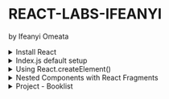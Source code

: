 # REACT-LABS-IFEANYI
by Ifeanyi Omeata

<details>
  <summary>Install React</summary>

  ### Confirm Node Version
  
  ```
  $ node --version
  v22.14.0
  ```

  ### Install React App

  ```
  npx create-react-app my-app
  npx create-react-app my-app@latest
  ```

  ### Start React App

  ```
  cd my-app
  npm start
  ```

</details>

<details>
  <summary>Index.js default setup</summary>

  ### Index.js default setup

  ```js
  import React from "react";
  import ReactDOM from "react-dom/client";
  
  function Greeting() {
    return <h1>My First Component</h1>;
  }
  
  const root = ReactDOM.createRoot(document.getElementById("root"));
  root.render(<Greeting />);
  ```

  ![image](https://github.com/user-attachments/assets/0de638b7-2b78-4636-accf-12718a7847d3)  

</details>

<details>
  <summary>Using React.createElement()</summary>

  ### Using React.createElement()

  ```js
  import React from "react";
  import ReactDOM from "react-dom/client";
  
  function Greeting() {
    return (
      <div>
        <h1>My First Component</h1>
        <Greeting2 />
      </div>
    );
  }
  
  const Greeting2 = () => {
    return React.createElement(
      "div",
      {},
      React.createElement("h1", {}, "My Second Component")
    );
  };
  
  const root = ReactDOM.createRoot(document.getElementById("root"));
  root.render(<Greeting />);
  ```

  ![image](https://github.com/user-attachments/assets/13dc2db3-257b-4f9b-a23b-1343a91b604a)


</details>

<details>
  <summary>Nested Components with React Fragments</summary>

  ### Nested Components with React Fragments

  ```js
import React from "react";
import ReactDOM from "react-dom/client";

// Nested Components with React Fragments
function Greeting() {
  return (
    <React.Fragment>
      <h2>Message Board</h2>
      <hr />
      <div>
        <h3>Person: {<Person />}</h3>
        <h3>Message: {<Message />}</h3>
      </div>
    </React.Fragment>
  );
}

const Person = () => {
  return <span>John Doe</span>;
};
const Message = () => {
  return <span>This is a message.</span>;
};

const root = ReactDOM.createRoot(document.getElementById("root"));
root.render(<Greeting />);
  ```

![image](https://github.com/user-attachments/assets/d4c5ec68-4bf3-4490-9c15-094b0c94c6f7)

</details>

<details>
  <summary>Project - Booklist</summary>

  - [ ] 1-Create Structure
  - [ ] 2-Add Image, Title and Author from Amazon
  - [ ] 3-Add CSS Styling with Grid

  ### 1-Create Structure

  ```js
  import React from "react";
  import ReactDOM from "react-dom/client";
  
  function BookList() {
    return (
      <React.Fragment>
        <section>
          <Book />
        </section>
      </React.Fragment>
    );
  }
  
  const Book = () => {
    return (
      <article>
        <Image />
        <Title />
        <Author />
      </article>
    );
  };
  
  const Image = () => <h2>Image Placeholder</h2>;
  const Title = () => <h2>Book Title</h2>;
  const Author = () => {
    return <h3>Author</h3>;
  };
  
  const root = ReactDOM.createRoot(document.getElementById("root"));
  root.render(<BookList />);
  ```

  ![image](https://github.com/user-attachments/assets/ad46c540-c7f4-4378-b7f7-28f7515537d2)

  ### 2-Add Image, Title and Author from Amazon

  ```js
  import React from "react";
  import ReactDOM from "react-dom/client";
  
  function BookList() {
    return (
      <React.Fragment>
        <section>
          <Book />
          <Book />
          <Book />
          <Book />
        </section>
      </React.Fragment>
    );
  }
  
  const Book = () => {
    return (
      <article>
        <Image />
        <Title />
        <Author />
      </article>
    );
  };
  
  const Image = () => (
    <img
      src={"https://m.media-amazon.com/images/I/91ZVf3kNrcL._AC_UL320_.jpg"}
      alt="book"
    />
  );
  const Title = () => <h2>The Let Them Theory</h2>;
  const Author = () => {
    return <h3>by Mel Robbins and Sawyer Robbins</h3>;
  };
  
  const root = ReactDOM.createRoot(document.getElementById("root"));
  root.render(<BookList />);
  ```

  ![image](https://github.com/user-attachments/assets/37a278ce-a028-4969-9fbf-73d9f4a2547a)

  ### 3-Add CSS Styling with Grid

  ##### lab\react\my-app\src\index.css:
  
  ```css
  * {
      margin: 0;
      padding: 0;
      box-sizing: border-box;
  }
  
  body {
      font-family: system-ui, -apple-system, BlinkMacSystemFont, 'Segoe UI', Roboto,
          Oxygen, Ubuntu, Cantarell, 'Open Sans', 'Helvetica Neue', sans-serif;
      background: #f1f5f8;
      color: #222;
  }
  
  .booklist {
      width: 90vw;
      max-width: 1170px;
      margin: 5rem auto;
      display: grid;
      gap: 2rem;
  }
  
  @media screen and (min-width: 768px) {
      .booklist {
          grid-template-columns: repeat(3, 1fr);
      }
  }
  
  .book {
      background: #fff;
      border-radius: 1rem;
      padding: 2rem;
      text-align: center;
  }
  
  .book img {
      width: 100%;
      object-fit: cover;
  }
  
  .book h2 {
      margin-top: 1rem;
      font-size: 1rem;
  }
  
  .book h3 {
      color: #617d98;
      font-size: 0.75rem;
      margin-top: 0.5rem;
  }
  ```

  ##### lab\react\my-app\src\index.js:

  ```js
  import React from "react";
  import ReactDOM from "react-dom/client";
  
  import "./index.css";
  
  function BookList() {
    return (
      <React.Fragment>
        <section className="booklist">
          <Book />
          <Book />
          <Book />
          <Book />
        </section>
      </React.Fragment>
    );
  }
  
  const Book = () => {
    return (
      <article className="book">
        <Image />
        <Title />
        <Author />
      </article>
    );
  };
  
  const Image = () => (
    <img
      src={"https://m.media-amazon.com/images/I/91ZVf3kNrcL._AC_UL320_.jpg"}
      alt="book"
    />
  );
  const Title = () => <h2>The Let Them Theory</h2>;
  const Author = () => {
    return <h3>by Mel Robbins and Sawyer Robbins</h3>;
  };
  
  const root = ReactDOM.createRoot(document.getElementById("root"));
  root.render(<BookList />);
  ```

  ![image](https://github.com/user-attachments/assets/361deb16-d9d5-4371-a946-67d02d0dab3f)

</details>



























